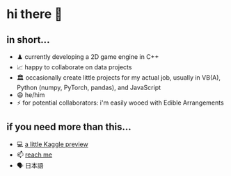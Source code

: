 # hi there 👋

<!--
**thuxtable/thuxtable** is a ✨ _special_ ✨ repository because its `README.md` (this file) appears on your GitHub profile.
-->

## in short...
- ♟️ currently developing a 2D game engine in C++
- 📈 happy to collaborate on data projects
- 🏛️ occasionally create little projects for my actual job, usually in VB(A), Python (numpy, PyTorch, pandas), and JavaScript
- 😄 he/him
- ⚡ for potential collaborators: i'm easily wooed with Edible Arrangements

## if you need more than this...
- 💻 [a little Kaggle preview](https://www.kaggle.com/tylerhuxtable)
- 📫 [reach me](mailto:tshuxtable@gmail.com)
- 🗣️ 日本語
